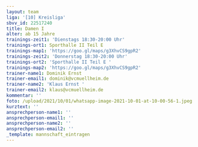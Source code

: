 ```yaml
---
layout: team
liga: '[10] Kreisliga'
sbvv_id: 22517240
title: Damen I
alter: ab 15 Jahre
trainings-zeit1: 'Dienstags 18:30-20:00 Uhr'
trainings-ort1: Sporthalle II Teil E
trainings-map1: 'https://goo.gl/maps/g3XhvCS9gpR2'
trainings-zeit2: 'Donnerstag 18:30-20:00 Uhr'
trainings-ort2: 'Sporthalle II Teil E '
trainings-map2: 'https://goo.gl/maps/g3XhvCS9gpR2'
trainer-name1: Dominik Ernst
trainer-email1: dominik@vcmuellheim.de
trainer-name2: 'Klaus Ernst '
trainer-email2: klaus@vcmuellheim.de
kommentar: ''
foto: /upload/2021/10/01/whatsapp-image-2021-10-01-at-10-00-56-1.jpeg
kurztext: ''
ansprechperson-name1: ''
ansprechperson-email1: ''
ansprechperson-name2: ''
ansprechperson-email2: ''
_template: mannschaft_eintragen
---
```


